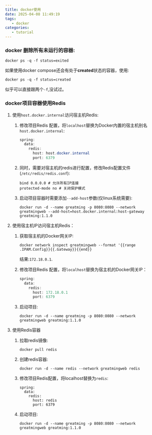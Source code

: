 ```yaml
---
title: docker使用
date: 2025-04-08 11:49:19
tags:
   - docker
categories:
   - tutorial
---
```


### docker 删除所有未运行的容器:
```
docker ps -q -f status=exited
```
如果使用docker compose还会有处于**created**状态的容器，使用:
```
docker ps -q -f status=created
```
似乎可以直接跟两个`-f`,没试过。

### docker项目容器使用Redis

1. 使用`host.docker.internal`访问宿主机Redis:

   1. 修改项目Redis 配置，将`localhost`替换为Docker内置的宿主机别名`host.docker.internal`:
      ```java
      spring:
        data:
          redis:
            host: host.docker.internal
            port: 6379
      ```

   2. 同时，需要对宿主机的redis进行配置，修改Redis配置文件(`/etc/redis/redis.conf`):
      ```
      bind 0.0.0.0 # 允许所有IP连接
      protected-mode no # 关闭保护模式
      ```

   3. 启动项目容器时需要添加`--add-host`参数(仅linux系统需要):
      ```
      docker run -d --name greatming -p 8080:8080 --network greatmingweb --add-host=host.docker.internal:host-gateway greatming:1.1.0
      ```

      

2. 使用宿主机IP访问宿主机Redis：

   1. 获取宿主机的Docker网关IP:

      ````
      docker network inspect greatmingweb --format '{{range .IPAM.Config}}{{.Gateway}}{{end}}
      ````

      结果:`172.18.0.1`.

   2. 修改项目Redis 配置，将`localhost`替换为宿主机的Docker网关IP：
      ``` java
      spring:
        data:
          redis:
            host: 172.18.0.1
            port: 6379
      ```

   3. 启动项目:
      ```
      docker run -d --name greatming -p 8080:8080 --network greatmingweb greatming:1.1.0
      ```

3. 使用Redis容器

   1. 拉取redis镜像:
      ```
      docker pull redis
      ```

   2. 创建redis容器:
      ```
      docker run -d --name redis --network greatmingweb redis
      ```

   3. 修改项目Redis配置，将localhost替换为`redis`:
      ```
      spring:
        data:
          redis:
            host: redis
            port: 6379
      ```

   4. 启动项目:
      ```
      docker run -d --name greatming -p 8080:8080 --network greatmingweb greatming:1.1.0
      ```

      
